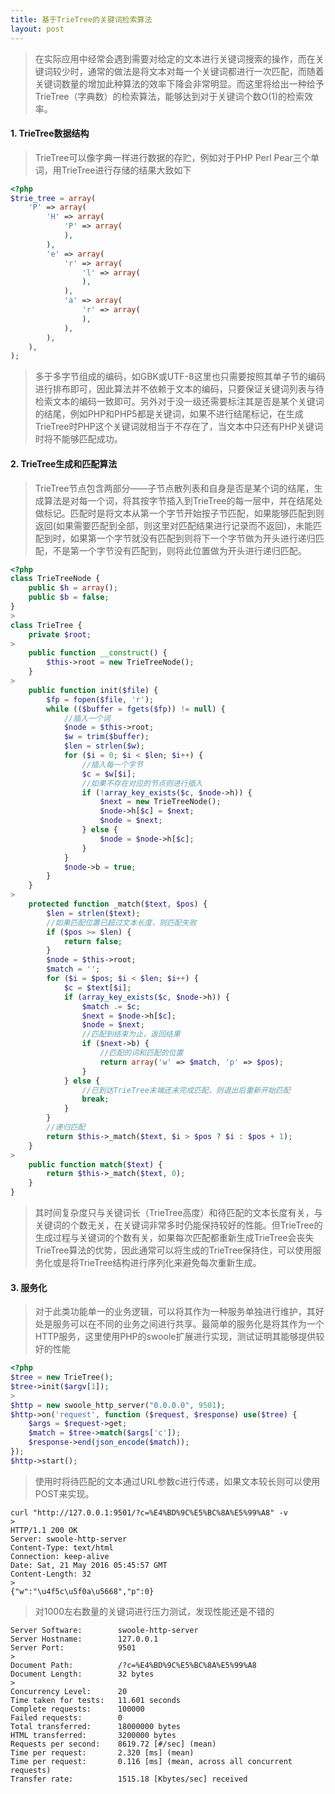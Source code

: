```yaml
---
title: 基于TrieTree的关键词检索算法
layout: post
---
```


> 在实际应用中经常会遇到需要对给定的文本进行关键词搜索的操作，而在关键词较少时，通常的做法是将文本对每一个关键词都进行一次匹配，而随着关键词数量的增加此种算法的效率下降会非常明显。而这里将给出一种给予TrieTree（字典数）的检索算法，能够达到对于关键词个数O(1)的检索效率。

#### 1. TrieTree数据结构

> TrieTree可以像字典一样进行数据的存贮，例如对于PHP Perl Pear三个单词，用TrieTree进行存储的结果大致如下
>
```php
<?php
$trie_tree = array(
	'P' => array(
		'H' => array(
			'P' => array(
			),
		),
		'e' => array(
			'r' => array(
				'l' => array(
				),
			),
			'a' => array(
				'r' => array(
				),
			),
		),
	),
);
```
> 多于多字节组成的编码，如GBK或UTF-8这里也只需要按照其单子节的编码进行排布即可，因此算法并不依赖于文本的编码，只要保证关键词列表与待检索文本的编码一致即可。另外对于没一级还需要标注其是否是某个关键词的结尾，例如PHP和PHP5都是关键词，如果不进行结尾标记，在生成TrieTree时PHP这个关键词就相当于不存在了，当文本中只还有PHP关键词时将不能够匹配成功。
>

#### 2. TrieTree生成和匹配算法

> TrieTree节点包含两部分——子节点散列表和自身是否是某个词的结尾，生成算法是对每一个词，将其按字节插入到TrieTree的每一层中，并在结尾处做标记。匹配时是将文本从第一个字节开始按子节匹配，如果能够匹配到则返回(如果需要匹配到全部，则这里对匹配结果进行记录而不返回)，未能匹配到时，如果第一个字节就没有匹配到则将下一个字节做为开头进行递归匹配，不是第一个字节没有匹配到，则将此位置做为开头进行递归匹配。
>
```php
<?php
class TrieTreeNode {
	public $h = array();
	public $b = false;	
}
>
class TrieTree {
	private $root;
>
	public function __construct() {
		$this->root = new TrieTreeNode();
	}
>
	public function init($file) {
		$fp = fopen($file, 'r');
		while (($buffer = fgets($fp)) != null) {
			//插入一个词
			$node = $this->root;
			$w = trim($buffer);
			$len = strlen($w);
			for ($i = 0; $i < $len; $i++) {
				//插入每一个字节
				$c = $w[$i];
				//如果不存在对应的节点则进行插入
				if (!array_key_exists($c, $node->h)) {
					$next = new TrieTreeNode();
					$node->h[$c] = $next;
					$node = $next;
				} else {
					$node = $node->h[$c];
				}
			}
			$node->b = true;
		}
	}
>
	protected function _match($text, $pos) {
		$len = strlen($text);
		//如果匹配位置已超过文本长度，则匹配失败
		if ($pos >= $len) {
			return false;
		}
		$node = $this->root;
		$match = '';
		for ($i = $pos; $i < $len; $i++) {
			$c = $text[$i];
			if (array_key_exists($c, $node->h)) {
				$match .= $c;
				$next = $node->h[$c];
				$node = $next;
				//匹配到结束为止，返回结果
				if ($next->b) {
					//匹配的词和匹配的位置
					return array('w' => $match, 'p' => $pos);
				}
			} else {
				//已到达TrieTree末端还未完成匹配，则退出后重新开始匹配
				break;
			}
		}
		//递归匹配
		return $this->_match($text, $i > $pos ? $i : $pos + 1);
	}
>
	public function match($text) {
		return $this->_match($text, 0);
	}
}
```
> 其时间复杂度只与关键词长（TrieTree高度）和待匹配的文本长度有关，与关键词的个数无关，在关键词非常多时仍能保持较好的性能。但TrieTree的生成过程与关键词的个数有关，如果每次匹配都重新生成TrieTree会丧失TrieTree算法的优势，因此通常可以将生成的TrieTree保持住，可以使用服务化或是将TrieTree结构进行序列化来避免每次重新生成。

#### 3. 服务化

> 对于此类功能单一的业务逻辑，可以将其作为一种服务单独进行维护，其好处是服务可以在不同的业务之间进行共享。最简单的服务化是将其作为一个HTTP服务，这里使用PHP的swoole扩展进行实现，测试证明其能够提供较好的性能
>
```php
<?php
$tree = new TrieTree();
$tree->init($argv[1]);
>
$http = new swoole_http_server("0.0.0.0", 9501);
$http->on('request', function ($request, $response) use($tree) {
	$args = $request->get;
	$match = $tree->match($args['c']);
	$response->end(json_encode($match));
});
$http->start();
```

> 使用时将待匹配的文本通过URL参数c进行传递，如果文本较长则可以使用POST来实现。
>
```
curl "http://127.0.0.1:9501/?c=%E4%BD%9C%E5%BC%8A%E5%99%A8" -v
>
HTTP/1.1 200 OK
Server: swoole-http-server
Content-Type: text/html
Connection: keep-alive
Date: Sat, 21 May 2016 05:45:57 GMT
Content-Length: 32
>
{"w":"\u4f5c\u5f0a\u5668","p":0}
```
> 对1000左右数量的关键词进行压力测试，发现性能还是不错的
>
```
Server Software:        swoole-http-server
Server Hostname:        127.0.0.1
Server Port:            9501
>
Document Path:          /?c=%E4%BD%9C%E5%BC%8A%E5%99%A8
Document Length:        32 bytes
>
Concurrency Level:      20
Time taken for tests:   11.601 seconds
Complete requests:      100000
Failed requests:        0
Total transferred:      18000000 bytes
HTML transferred:       3200000 bytes
Requests per second:    8619.72 [#/sec] (mean)
Time per request:       2.320 [ms] (mean)
Time per request:       0.116 [ms] (mean, across all concurrent requests)
Transfer rate:          1515.18 [Kbytes/sec] received
```
